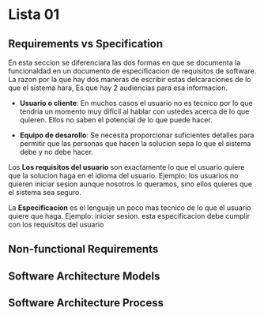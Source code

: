 # Lista 01

## Requirements vs Specification
En esta seccion se diferenciara las dos formas en que se documenta la funcionaldad en un documento de especificacion de requisitos de software. La razon por la que hay dos maneras de escribir estas delcaraciones de lo que el sistema hara, Es que hay 2 audiencias para esa informacion.

* **Usuario o cliente**: En muchos casos el usuario no es tecnico por lo que tendria un momento muy dificil al hablar con ustedes acerca de lo que quieren. Ellos no saben el potencial de lo que puede hacer. 

* **Equipo de desarollo**: Se necesita proporcionar suficientes detalles para permitir que las personas que hacen la solucion sepa lo que el sistema debe y no debe hacer.

Los **Los requisitos del usuario** son exactamente lo que el usuario quiere que la solucion haga en el idioma del usuario. Ejemplo: los usuarios no quieren iniciar sesion aunque nosotros lo queramos, sino ellos quieres que el sistema sea seguro.

La **Especificacion** es el lenguaje un poco mas tecnico de lo que el usuario quiere que haga. Ejemplo: iniciar sesion. esta especificacion debe cumplir con los requisitos del usuario

## Non-functional Requirements

## Software Architecture Models

## Software Architecture Process
